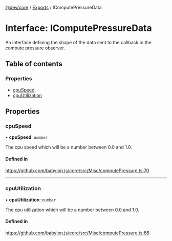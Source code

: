[@dev/core](../README.md) / [Exports](../modules.md) / IComputePressureData

# Interface: IComputePressureData

An interface defining the shape of the data sent to the callback in the compute pressure observer.

## Table of contents

### Properties

- [cpuSpeed](IComputePressureData.md#cpuspeed)
- [cpuUtilization](IComputePressureData.md#cpuutilization)

## Properties

### cpuSpeed

• **cpuSpeed**: `number`

The cpu speed which will be a number between 0.0 and 1.0.

#### Defined in

https://github.com/babylon.js/core/src/Misc/computePressure.ts:70

___

### cpuUtilization

• **cpuUtilization**: `number`

The cpu utilization which will be a number between 0.0 and 1.0.

#### Defined in

https://github.com/babylon.js/core/src/Misc/computePressure.ts:66
